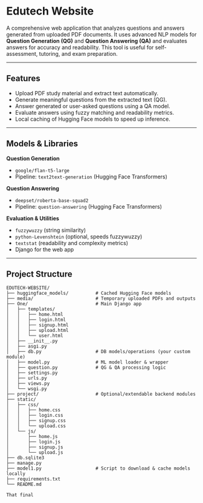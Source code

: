 # Edutech Website

A comprehensive web application that analyzes questions and answers generated from uploaded PDF documents. It uses advanced NLP models for **Question Generation (QG)** and **Question Answering (QA)** and evaluates answers for accuracy and readability. This tool is useful for self-assessment, tutoring, and exam preparation.

---

## Features

- Upload PDF study material and extract text automatically.
- Generate meaningful questions from the extracted text (QG).
- Answer generated or user-asked questions using a QA model.
- Evaluate answers using fuzzy matching and readability metrics.
- Local caching of Hugging Face models to speed up inference.

---

## Models & Libraries

**Question Generation**
- `google/flan-t5-large`
- Pipeline: `text2text-generation` (Hugging Face Transformers)

**Question Answering**
- `deepset/roberta-base-squad2`
- Pipeline: `question-answering` (Hugging Face Transformers)

**Evaluation & Utilities**
- `fuzzywuzzy` (string similarity)
- `python-Levenshtein` (optional, speeds fuzzywuzzy)
- `textstat` (readability and complexity metrics)
- Django for the web app

---








## Project Structure

```text
EDUTECH-WEBSITE/
├── huggingface_models/          # Cached Hugging Face models
├── media/                       # Temporary uploaded PDFs and outputs
├── One/                         # Main Django app
│   ├── templates/
│   │   ├── home.html
│   │   ├── login.html
│   │   ├── signup.html
│   │   ├── upload.html
│   │   └── user.html
│   ├── __init__.py
│   ├── asgi.py
│   ├── db.py                    # DB models/operations (your custom module)
│   ├── model.py                 # ML model loader & wrapper
│   ├── question.py              # QG & QA processing logic
│   ├── settings.py
│   ├── urls.py
│   ├── views.py
│   └── wsgi.py
├── project/                     # Optional/extendable backend modules
├── static/
│   ├── css/
│   │   ├── home.css
│   │   ├── login.css
│   │   ├── signup.css
│   │   └── upload.css
│   └── js/
│       ├── home.js
│       ├── login.js
│       ├── signup.js
│       └── upload.js
├── db.sqlite3
├── manage.py
├── model1.py                    # Script to download & cache models locally
├── requirements.txt
└── README.md

That final  










